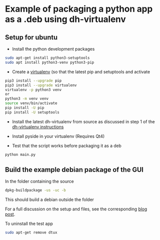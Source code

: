 
Example of packaging a python app as a .deb using dh-virtualenv
====================================================

 

Setup for ubuntu
-----------------------
- Install the python development packages

```bash
sudo apt-get install python3-setuptools 
sudo apt install python3-venv python3-pip
```

- Create a [virtualenv](https://virtualenv.pypa.io/en/latest/) (so that the latest pip and setuptools  and activate

```bash
pip3 install --upgrade pip
pip3 install --upgrade virtualenv
virtualenv -p python3 venv
or
python3 -m venv venv
source venv/bin/activate
pip install -U pip
pip install -U setuptools
```

- Install the latest dh-virtualenv from source as discussed in step 1 of the 
[dh-virtualenv instructions](http://dh-virtualenv.readthedocs.org/en/0.9/tutorial.html#step-1-install-dh-virtualenv)

- Install pyside in your virtualenv (Requires Qt4)

- Test that the script works before packaging it as a deb
```bash
python main.py
```

Build the example debian package of the GUI
-------------------------------------------
In the folder containing the source

```bash
dpkg-buildpackage -us -uc -b
```

This should build a debian outside the folder

For a full discussion on the setup and files, see the corresponding [blog post](http://blog.birving.com/2015/10/creating-debian-application-from-python.html).


To uninstall the test app

```bash
sudo apt-get remove dtux
```
